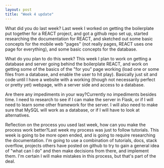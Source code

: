 ```yaml
---
layout: post
title: "Week 4 update"
---
```

What did you do last week?
Last week I worked on getting the boilerplate put together for a REACT project, and got a github repo set up, started researching the documentation for REACT, and sketched out some basic concepts for the mobile web "pages" (not really pages, REACT uses one page for everything), and some basic concepts for the database.

What do you plan to do this week?
This week I plan to work on getting a database and server going behind the boilerplate REACT, and work on getting some of the basics of the "for you" page working (load one or some files from a database, and enable the user to hit play). Basically just sit and code until I have a website with a working (though not necessarily perfect or pretty yet) webpage, with a server side and access to a database. 

Are there any impediments in your way?Currently no impediments besides time. I need to research to see if I can make the server in Flask, or if I will need to learn some other framework for the server. I will also need to make sure that MySQL will work as a database, or if I will have to look at alternatives.
  

Reflection on the process you used last week, how can you make the process work better?Last week my process was just to follow tutorials. This week is going to be more open ended, and is going to require researching the documentation. I'm going to use a combination of tutorials, docs, stack overflow, projects others have posted on github to try to gain a general idea of "what can I do" and then make decisions from there, and implement them. I'm certain I will make mistakes in this process, but that's part of the deal. 
  
